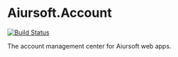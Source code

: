 # Aiursoft.Account

[![Build Status](https://travis-ci.org/AiursoftWeb/Account.svg?branch=master)](https://travis-ci.org/AiursoftWeb/Account)

The account management center for Aiursoft web apps.